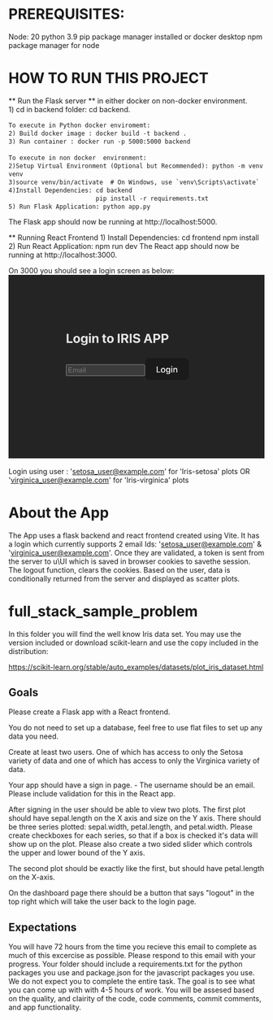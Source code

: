 # PREREQUISITES:
Node: 20
python 3.9
pip package manager installed or docker desktop
npm package manager for node


# HOW TO RUN THIS PROJECT

** Run the Flask server ** in either docker on non-docker environment.  
    1) cd in backend folder: cd backend.

    To execute in Python docker enviromemt: 
    2) Build docker image : docker build -t backend .
    3) Run container : docker run -p 5000:5000 backend

    To execute in non docker  environment:
    2)Setup Virtual Environment (Optional but Recommended): python -m venv venv
    3)source venv/bin/activate  # On Windows, use `venv\Scripts\activate`
    4)Install Dependencies: cd backend
                            pip install -r requirements.txt
    5) Run Flask Application: python app.py
The Flask app should now be running at http://localhost:5000.


** Running React Frontend
    1) Install Dependencies: cd frontend
                             npm install
    2) Run React Application: npm run dev
The React app should now be running at http://localhost:3000.

On 3000 you should see a login screen as below:
![Alt text](<Screenshot 2024-07-13 at 2.38.33 AM.png>)

Login using user :  'setosa_user@example.com' for  'Iris-setosa' plots  OR   'virginica_user@example.com' for 'Iris-virginica' plots

# About the App

The App uses a flask backend and react  frontend created using Vite. It has a login which currently supports 2 email Ids: 'setosa_user@example.com' &  'virginica_user@example.com'. Once they are validated, a token is sent from the server to u\UI which is saved in browser cookies to savethe session. The logout function, clears the cookies. Based on the user, data is conditionally returned from the server and displayed as scatter plots.

# full_stack_sample_problem

In this folder you will find the well know Iris data set. You may use the version included or download scikit-learn and use the copy included in the distribution:

https://scikit-learn.org/stable/auto_examples/datasets/plot_iris_dataset.html

## Goals
Please create a Flask app with a React frontend. 

You do not need to set up a database, feel free to use flat files to set up any data you need.

Create at least two users. One of which has access to only the Setosa variety of data and one of which has access to only the Virginica variety of data.

Your app should have a sign in page. - The username should be an email. Please include validation for this in the React app.

After signing in the user should be able to view two plots. The first plot should have sepal.length on the X axis and size on the Y axis. There should be three series plotted: sepal.width, petal.length, and petal.width. Please create checkboxes for each series, so that if a box is checked it's data will show up on the plot. Please also create a two sided slider which controls the upper and lower bound of the Y axis.

The second plot should be exactly like the first, but should have petal.length on the X-axis.

On the dashboard page there should be a button that says "logout" in the top right which will take the user back to the login page.

## Expectations

You will have 72 hours from the time you recieve this email to complete as much of this excercise as possible. Please respond to this email with your progress. Your folder should include a requirements.txt for the python packages you use and package.json for the javascript packages you use. We do not expect you to complete the entire task. The goal is to see what you can come up with with 4-5 hours of work. You will be assesed based on the quality, and clairity of the code, code comments, commit comments, and app functionality.